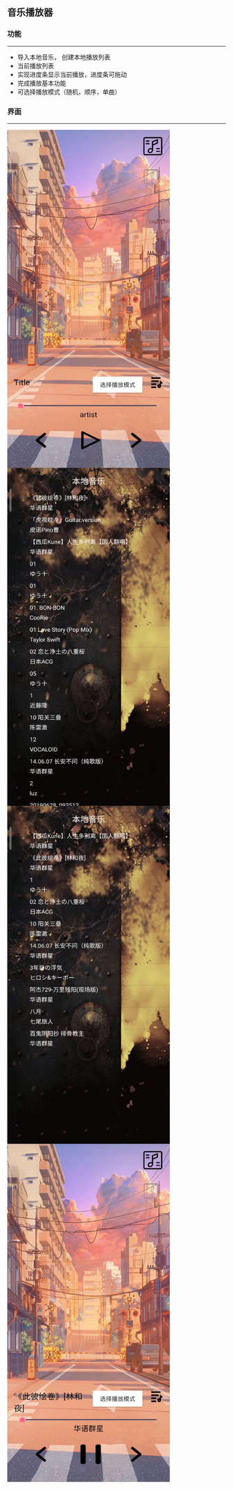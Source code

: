 ## 音乐播放器

### 功能
****
* 导入本地音乐， 创建本地播放列表
* 当前播放列表
* 实现进度条显示当前播放，进度条可拖动
* 完成播放基本功能
* 可选择播放模式（随机，顺序，单曲）

### 界面
****
<a href="url"><img src="./pictrue/p1.jpg" align="center" height="778" width="375" ></a>
<br>
<a href="url"><img src="./pictrue/p2.jpg" align="center" height="778" width="375" ></a>
<a href="url"><img src="./pictrue/p3.jpg" align="center" height="778" width="375" ></a>
<a href="url"><img src="./pictrue/p4.jpg" align="center" height="778" width="375" ></a>